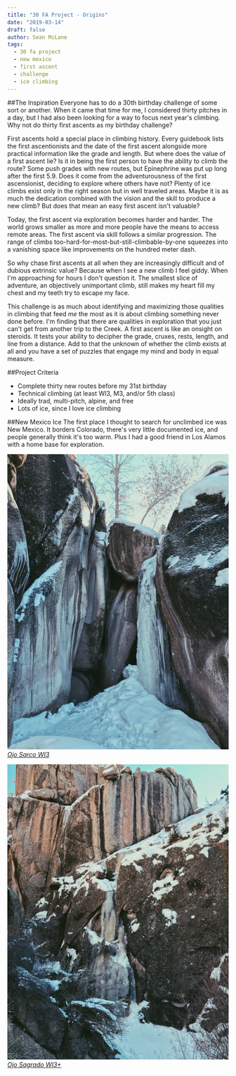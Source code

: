```yaml
---
title: "30 FA Project - Origins"
date: "2019-03-14"
draft: false
author: Sean McLane
tags:
  - 30 fa project
  - new mexico
  - first ascent
  - challenge
  - ice climbing
---
```


##The Inspiration
Everyone has to do a 30th birthday challenge of some sort or another. When it came that time for me, I considered thirty pitches in a day, but I had also been looking for a way to focus next year's climbing. Why not do thirty first ascents as my birthday challenge?

First ascents hold a special place in climbing history. Every guidebook lists the first ascentionists and the date of the first ascent alongside more practical information like the grade and length. But where does the value of a first ascent lie? Is it in being the first person to have the ability to climb the route? Some push grades with new routes, but Epinephrine was put up long after the first 5.9. Does it come from the adventurousness of the first ascensionist, deciding to explore where others have not? Plenty of ice climbs exist only in the right season but in well traveled areas. Maybe it is as much the dedication combined with the vision and the skill to produce a new climb? But does that mean an easy first ascent isn't valuable?

Today, the first ascent via exploration becomes harder and harder. The world grows smaller as more and more people have the means to access remote areas. The first ascent via skill follows a similar progression. The range of climbs too-hard-for-most-but-still-climbable-by-one squeezes into a vanishing space like improvements on the hundred meter dash.

So why chase first ascents at all when they are increasingly difficult and of dubious extrinsic value? Because when I see a new climb I feel giddy. When I'm approaching for hours I don't question it. The smallest slice of adventure, an objectively unimportant climb, still makes my heart fill my chest and my teeth try to escape my face.

This challenge is as much about identifying and maximizing those qualities in climbing that feed *me* the most as it is about climbing something never done before. I'm finding that there are qualities in exploration that you just can't get from another trip to the Creek. A first ascent is like an onsight on steroids. It tests your ability to decipher the grade, cruxes, rests, length, and line from a distance. Add to that the unknown of whether the climb exists at all and you have a set of puzzles that engage my mind and body in equal measure.

##Project Criteria
- Complete thirty new routes before my 31st birthday
- Technical climbing (at least WI3, M3, and/or 5th class)
- Ideally trad, multi-pitch, alpine, and free
- Lots of ice, since I love ice climbing

##New Mexico Ice
The first place I thought to search for unclimbed ice was New Mexico. It borders Colorado, there's very little documented ice, and people generally think it's too warm. Plus I had a good friend in Los Alamos with a home base for exploration.



![](ojo-sarco.JPG)
*[Ojo Sarco WI3](https://www.mountainproject.com/route/116361497/ojo-sarco)*

![](ojo-sagrado.JPG)
*[Ojo Sagrado WI3+](https://www.mountainproject.com/route/116361515/ojo-sagrado)*
